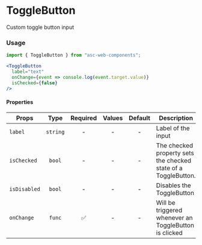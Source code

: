 # ToggleButton

Custom toggle button input

### Usage

```js
import { ToggleButton } from "asc-web-components";
```

```jsx
<ToggleButton
  label="text"
  onChange={event => console.log(event.target.value)}
  isChecked={false}
/>
```

#### Properties

| Props        |   Type   | Required | Values | Default | Description                                                    |
| ------------ | :------: | :------: | :----: | :-----: | -------------------------------------------------------------- |
| `label`      | `string` |    -     |   -    |    -    | Label of the input                                             |
| `isChecked`  |  `bool`  |    -     |   -    |    -    | The checked property sets the checked state of a ToggleButton. |
| `isDisabled` |  `bool`  |    -     |   -    |    -    | Disables the ToggleButton                                      |
| `onChange`   |  `func`  |    ✅    |   -    |    -    | Will be triggered whenever an ToggleButton is clicked          |
